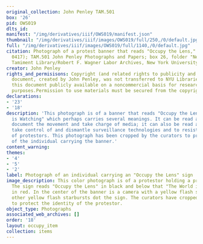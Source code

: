 ```yaml
---
original_collection: John Penley TAM.501
box: '26'
pid: OWS019
dlts_id:
manifest: "/img/derivatives/iiif/OWS019/manifest.json"
thumbnail: "/img/derivatives/iiif/images/OWS019/full/250,/0/default.jpg"
full: "/img/derivatives/iiif/images/OWS019/full/1140,/0/default.jpg"
citation: Photograph of a protest banner that reads "Occupy the Lens," 2011 (negative
  0417); TAM.501 John Penley Photographs and Papers; box 26, folder "Negatives 6-24-2011—1-7-2012";
  Tamiment Library/Robert F. Wagner Labor Archives, New York University
creator: John Penley
rights_and_permisisons: Copyright (and related rights to publicity and privacy) to
  document, created by John Penley, was not transferred to NYU Libraries. We are making
  this document publicly available on a noncommercial basis for research and educational
  purposes.Permission to use materials must be secured from the copyright holder.
declarations:
- '23'
- '18'
description: 'This photograph is of a banner that reads "Occupy the Lens: The World
  is Watching" which perhaps carries several meanings. It can be read as a call to
  document the movement and take charge of media; it can also be read as a call to
  take control of and dismantle surveillance technologies and to resist the monitoring
  of protestors. This photograph has been cropped by the curators to protect the identity
  of the individual carrying the banner.'
content_warning:
themes:
- '4'
- '5'
- '2'
label: Photograph of an individual carrying an "Occupy the Lens" sign
image_description: This color photograph is of a protestor holding a protest sign.
  The sign reads "Occupy the Lens" in black and below that "The World is Watching"
  in red. In the center of the banner is a camera with a yellow flash starburst. Four
  other yellow flash starbursts dot the sign. The curators have cropped the photograph
  to protect the identity of the protestor.
object_type: Photographs
associated_web_archives: []
order: '18'
layout: occupy_item
collection: items
---
```

